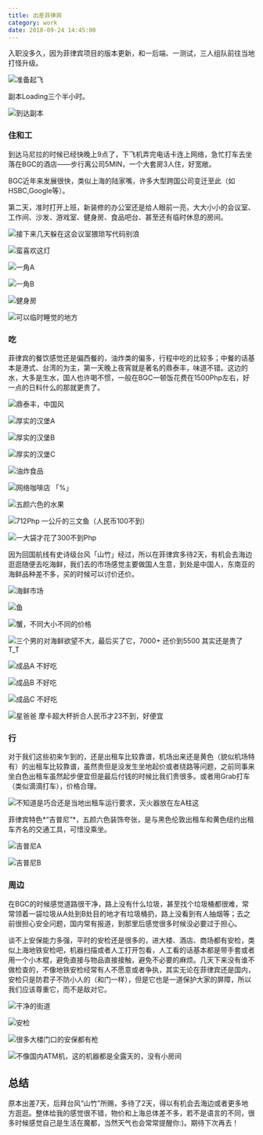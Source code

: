 ```yaml
---
title: 出差菲律宾
category: work
date: 2018-09-24 14:45:00
---
```

入职没多久，因为菲律宾项目的版本更新，和一后端、一测试，三人组队前往当地打怪升级。

![准备起飞](/images/traveling-to-the-philippines/1.jpg)

<!-- more -->

副本Loading三个半小时。

![到达副本](/images/traveling-to-the-philippines/2.jpg)

### 住和工

到达马尼拉的时候已经快晚上9点了，下飞机弄完电话卡连上网络，急忙打车去坐落在BGC的酒店——步行离公司5MIN，一个大套房3人住，好宽敞。

BGC近年来发展很快，类似上海的陆家嘴，许多大型跨国公司变迁至此（如HSBC,Google等）。

第二天，准时打开上班，新装修的办公室还是给人眼前一亮，大大小小的会议室、工作间、沙发、游戏室、健身房、食品吧台、甚至还有临时休息的房间。

![接下来几天躲在这会议室猥琐写代码别浪](/images/traveling-to-the-philippines/3.jpg)

![蛮喜欢这灯](/images/traveling-to-the-philippines/4.jpg)

![一角A](/images/traveling-to-the-philippines/7.jpg)

![一角B](/images/traveling-to-the-philippines/8.jpg)

![健身房](/images/traveling-to-the-philippines/6.jpg)

![可以临时睡觉的地方](/images/traveling-to-the-philippines/9.jpg)

### 吃

菲律宾的餐饮感觉还是偏西餐的，油炸类的偏多，行程中吃的比较多；中餐的话基本是港式、台湾的为主，第一天晚上夜宵就是著名的鼎泰丰，味道不错。这边的水，大多是生水，国人也许喝不惯，一般在BGC一顿饭花费在1500Php左右，好一点的日料什么的那就更贵了。

![鼎泰丰，中国风](/images/traveling-to-the-philippines/10.jpg)

![厚实的汉堡A](/images/traveling-to-the-philippines/11.jpg)

![厚实的汉堡B](/images/traveling-to-the-philippines/12.jpg)

![厚实的汉堡C](/images/traveling-to-the-philippines/27.jpg)

![油炸食品](/images/traveling-to-the-philippines/13.jpg)

![网络咖啡店 「%」](/images/traveling-to-the-philippines/14.jpg)

![五颜六色的水果](/images/traveling-to-the-philippines/15.jpg)

![712Php 一公斤的三文鱼（人民币100不到）](/images/traveling-to-the-philippines/16.jpg)

![一大袋才花了300不到Php](/images/traveling-to-the-philippines/17.jpg)

因为回国航线有史诗级台风「山竹」经过，所以在菲律宾多待2天，有机会去海边逛逛随便去吃海鲜，我们去的市场感觉主要做国人生意，到处是中国人，东南亚的海鲜品种差不多，买的时候可以讨价还价。

![海鲜市场](/images/traveling-to-the-philippines/19.jpg)

![鱼](/images/traveling-to-the-philippines/21.jpg)

![蟹，不同大小不同的价格](/images/traveling-to-the-philippines/20.jpg)

![三个男的对海鲜欲望不大，最后买了它，7000+ 还价到5500 其实还是贵了 T_T](/images/traveling-to-the-philippines/22.jpg)

![成品A 不好吃](/images/traveling-to-the-philippines/23.jpg)

![成品B 不好吃](/images/traveling-to-the-philippines/24.jpg)

![成品C 不好吃](/images/traveling-to-the-philippines/25.jpg)

![星爸爸 摩卡超大杯折合人民币才23不到，好便宜](/images/traveling-to-the-philippines/26.jpg)

### 行

对于我们这些初来乍到的，还是出租车比较靠谱，机场出来还是黄色（貌似机场特有）的出租车比较靠谱，虽然贵但是没发生坐地起价或者绕路等问题，之前同事来坐白色出租车虽然起步便宜但是最后付钱的时候比我们贵很多。或者用Grab打车（类似滴滴打车），价格合理。

![不知道是巧合还是当地出租车运行要求，灭火器放在左A柱这](/images/traveling-to-the-philippines/28.jpg)

菲律宾特色*“吉普尼”*，五颜六色装饰夸张，是与黑色伦敦出租车和黄色纽约出租车齐名的交通工具，可惜没乘坐。

![吉普尼A](/images/traveling-to-the-philippines/29.jpg)


![吉普尼B](/images/traveling-to-the-philippines/30.jpg)

### 周边

在BGC的时候感觉道路很干净，路上没有什么垃圾，甚至找个垃圾桶都很难，常常领着一袋垃圾从A处到B处目的地才有垃圾桶扔，路上没看到有人抽烟等；去之前很担心安全问题，国内常有报道，到那里后感觉很多时候没必要过于担心。

谈不上安保能力多强，平时的安检还是很多的，进大楼、酒店、商场都有安检，类似上海地铁安检吧，机器扫描或者人工打开包看，人工看的话基本都是带手套或者用一个小木棍，避免直接与物品直接接触，避免不必要的麻烦。几天下来没有谁不做检查的，不像地铁安检经常有人不愿意或者争执，其实无论在菲律宾还是国内，安检只是防君子不防小人的（和门一样），但是它也是一道保护大家的屏障，所以我们应该尊重它，而不是敌对它。

![干净的街道](/images/traveling-to-the-philippines/31.jpg)

![安检](/images/traveling-to-the-philippines/34.jpg)

![很多大楼门口的安保都有枪](/images/traveling-to-the-philippines/33.jpeg)

![不像国内ATM机，这的机器都是全露天的，没有小房间](/images/traveling-to-the-philippines/32.jpg)


## 总结

原本出差7天，后拜台风“山竹”所赐，多待了2天，得以有机会去海边或者更多地方逛逛。整体给我的感觉很不错，物价和上海总体差不多，若不是语言的不同，很多时候感觉自己是生活在魔都，当然天气也会常常提醒你:)。期待下次再去！

